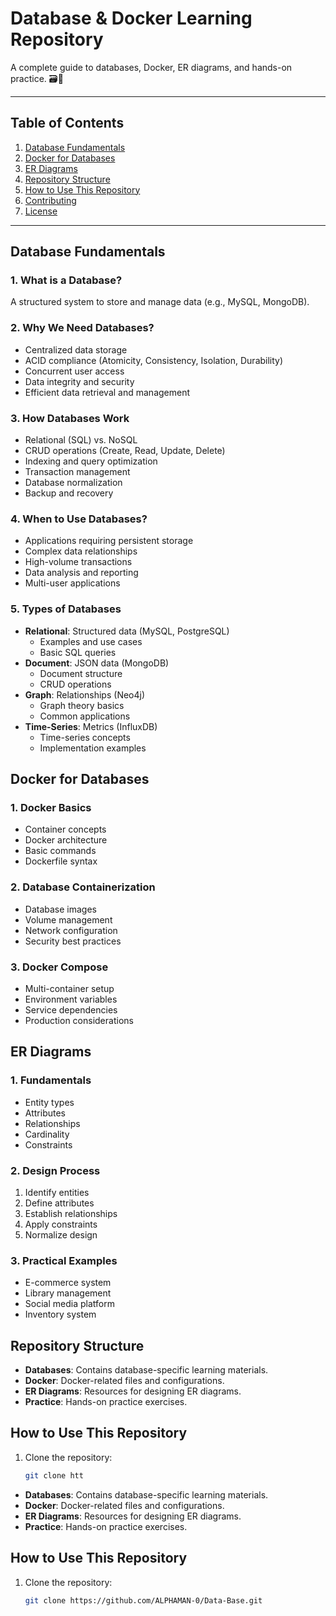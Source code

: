 # Database & Docker Learning Repository

A complete guide to databases, Docker, ER diagrams, and hands-on practice. 🗃️🐳

---

## Table of Contents
1. [Database Fundamentals](#database-fundamentals)
2. [Docker for Databases](#docker-for-databases)
3. [ER Diagrams](#er-diagrams)
4. [Repository Structure](#repository-structure)
5. [How to Use This Repository](#how-to-use-this-repository)
6. [Contributing](#contributing)
7. [License](#license)

---

## Database Fundamentals

### 1. What is a Database?
A structured system to store and manage data (e.g., MySQL, MongoDB).

### 2. Why We Need Databases?
- Centralized data storage
- ACID compliance (Atomicity, Consistency, Isolation, Durability)
- Concurrent user access
- Data integrity and security
- Efficient data retrieval and management

### 3. How Databases Work
- Relational (SQL) vs. NoSQL
- CRUD operations (Create, Read, Update, Delete)
- Indexing and query optimization
- Transaction management
- Database normalization
- Backup and recovery

### 4. When to Use Databases?
- Applications requiring persistent storage
- Complex data relationships
- High-volume transactions
- Data analysis and reporting
- Multi-user applications

### 5. Types of Databases
- **Relational**: Structured data (MySQL, PostgreSQL)
  - Examples and use cases
  - Basic SQL queries
- **Document**: JSON data (MongoDB)
  - Document structure
  - CRUD operations
- **Graph**: Relationships (Neo4j)
  - Graph theory basics
  - Common applications
- **Time-Series**: Metrics (InfluxDB)
  - Time-series concepts
  - Implementation examples

## Docker for Databases

### 1. Docker Basics
- Container concepts
- Docker architecture
- Basic commands
- Dockerfile syntax

### 2. Database Containerization
- Database images
- Volume management
- Network configuration
- Security best practices

### 3. Docker Compose
- Multi-container setup
- Environment variables
- Service dependencies
- Production considerations

## ER Diagrams

### 1. Fundamentals
- Entity types
- Attributes
- Relationships
- Cardinality
- Constraints

### 2. Design Process
1. Identify entities
2. Define attributes
3. Establish relationships
4. Apply constraints
5. Normalize design

### 3. Practical Examples
- E-commerce system
- Library management
- Social media platform
- Inventory system

## Repository Structure
- **Databases**: Contains database-specific learning materials.
- **Docker**: Docker-related files and configurations.
- **ER Diagrams**: Resources for designing ER diagrams.
- **Practice**: Hands-on practice exercises.
## How to Use This Repository
1. Clone the repository:
   ```bash
   git clone htt
- **Databases**: Contains database-specific learning materials.
- **Docker**: Docker-related files and configurations.
- **ER Diagrams**: Resources for designing ER diagrams.
- **Practice**: Hands-on practice exercises.
## How to Use This Repository
1. Clone the repository:
   ```bash
   git clone https://github.com/ALPHAMAN-0/Data-Base.git
   ```